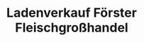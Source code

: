 ---
title: "Ladenverkauf Förster Fleischgroßhandel"
url: /bretten/ladenverkauf-foerster-fleischgrosshandel/
shop: Metzgerei
---